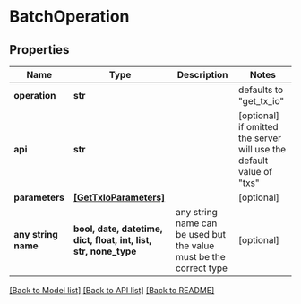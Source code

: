 # BatchOperation


## Properties
Name | Type | Description | Notes
------------ | ------------- | ------------- | -------------
**operation** | **str** |  | defaults to "get_tx_io"
**api** | **str** |  | [optional]  if omitted the server will use the default value of "txs"
**parameters** | [**[GetTxIoParameters]**](GetTxIoParameters.md) |  | [optional] 
**any string name** | **bool, date, datetime, dict, float, int, list, str, none_type** | any string name can be used but the value must be the correct type | [optional]

[[Back to Model list]](../README.md#documentation-for-models) [[Back to API list]](../README.md#documentation-for-api-endpoints) [[Back to README]](../README.md)


